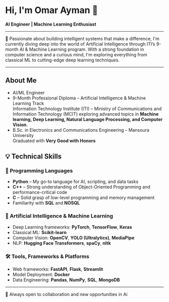 # Hi, I'm Omar Ayman 👋  
**AI Engineer | Machine Learning Enthusiast**  

---

🚀 Passionate about building intelligent systems that make a difference, I'm currently diving deep into the world of Artificial Intelligence through ITI’s 9-month AI & Machine Learning program. With a strong foundation in computer science and a curious mind, I'm exploring everything from classical ML to cutting-edge deep learning techniques.

---

## About Me

- AI/ML Engineer  
- 9-Month Professional Diploma – Artificial Intelligence & Machine Learning Track  
  Information Technology Institute (ITI) – Ministry of Communications and Information Technology (MCIT)
  exploring advanced topics in **Machine learning, Deep Learning, Natural Language Processing, and Computer Vision**.
- B.Sc. in Electronics and Communications Engineering – Mansoura University  
 Graduated with **Very Good with Honors**



## 💡 Technical Skills

### 🧾 Programming Languages
- **Python** – My go-to language for AI, scripting, and data tasks  
- **C++** – Strong understanding of Object-Oriented Programming and performance-critical code  
- **C** – Solid grasp of low-level programming and memory management  
- Familiarity with **SQL** and **NOSQL**

### 🤖 Artificial Intelligence & Machine Learning
- Deep Learning frameworks: **PyTorch**, **TensorFlow**, **Keras**
- Classical ML: **Scikit-learn**
- Computer Vision: **OpenCV**, **YOLO (Ultralytics)**, **MediaPipe**
- NLP: **Hugging Face Transformers**, **spaCy**, **nltk**

### 🛠️ Tools, Frameworks & Platforms
- Web frameworks: **FastAPI**, **Flask**, **Streamlit**
- Model Deployment: **Docker**
- Data Engineering: **Pandas**, **NumPy**, **SQL**, **MongoDB**

---

🚀 Always open to collaboration and new opportunities in Ai
